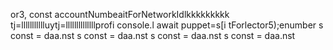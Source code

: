 or3, 
        const accountNumbeaitForNetworkIdlkkkkkkkkk
tj=llllllllllluytj=llllllllllllllprofi
console.l await puppet=s[i tForlector5);enumber
s const 
= daa.nst 
s const 
= daa.nst 
s const 
= daa.nst 
s const 
= daa.nst 
